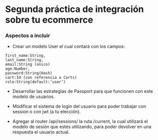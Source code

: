 # Segunda práctica de integración sobre tu ecommerce

### Aspectos a incluir

- Crear un modelo User el cual contará con los campos:

```
first_name:String,
last_name:String,
email:String (único)
age:Number,
password:String(Hash)
cart:Id (con referencia a Carts)
role:String(default:’user’)
```

- Desarrollar las estrategias de Passport para que funcionen con este modelo de usuarios.

- Modificar el sistema de login del usuario para poder trabajar con session o con jwt (a tu elección).

- Agregar al router /api/sessions/ la ruta /current, la cual utilizará el modelo de sesión que estés utilizando, para poder devolver en una respuesta el usuario actual.